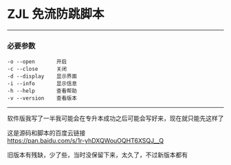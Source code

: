 # ZJL 免流防跳脚本

--------
### 必要参数

    -o --open       开启
    -c --close      关闭
    -d --display    显示界面
    -i --info       显示信息
    -h --help       查看帮助
    -v --version    查看版本


****

软件版我写了一半我可能会在专升本成功之后可能会写好来，现在就只能先这样了  

这是源码和脚本的百度云链接  
https://pan.baidu.com/s/1r-yhDXQWouOQHT6XSQJ__Q

旧版本有残缺，少了些，当时没保留下来，太久了，不过新版本都有  
